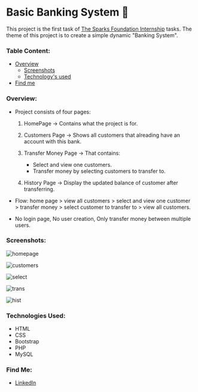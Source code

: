 # Basic Banking System :bank:
This project is the first task of [The Sparks Foundation Internship](https://www.thesparksfoundationsingapore.org/) tasks.
The theme of this project is to create a simple dynamic "Banking System". 
### Table Content:
- [Overview](https://github.com/asmaaraafat27/Basic-Banking-System/blob/main/README.md#overview)
   - [Screenshots](https://github.com/asmaaraafat27/Basic-Banking-System/blob/main/README.md#screenshots)
   - [Technology's used](https://github.com/asmaaraafat27/Basic-Banking-System/blob/main/README.md#technologys-used)
- [Find me](https://github.com/asmaaraafat27/Basic-Banking-System/blob/main/README.md#find-me)

### Overview:
- Project consists of four pages:
     1. HomePage -> Contains what the project is for.

     2. Customers Page -> Shows all customers that alreading have an account with this bank.

     3. Transfer Money Page -> That contains:
         - Select and view one customers.
         - Transfer money by selecting customers to transfer to.

     4. History Page -> Display the updated balance of customer after transferring.

- Flow: home page > view all customers > select and view one customer > transfer money > select customer to transfer to > view all customers.
- No login page, No user creation, Only transfer money between multiple users.

### Screenshots:
![homepage](https://user-images.githubusercontent.com/89736386/208203087-41300538-4126-4124-9f5f-d8ad49a65711.jpg)

![customers](https://user-images.githubusercontent.com/89736386/208203114-0b392998-7b5c-4bce-a61a-ce114bcf1e8e.jpg)

![select](https://user-images.githubusercontent.com/89736386/208326086-8401b59d-8b78-4fea-a960-591569f2440d.jpg)

![trans](https://user-images.githubusercontent.com/89736386/208326098-5bcc87d1-4d5d-4466-ab18-5b3095c0a8bb.jpg)

![hist](https://user-images.githubusercontent.com/89736386/208326110-a7e8f2f0-abb0-4ba0-ba28-1a62199a0b85.jpg)

### Technologies Used:
- HTML
- CSS
- Bootstrap
- PHP
- MySQL

### Find Me:
- [LinkedIn](https://www.linkedin.com/in/asmaaraafat/)
